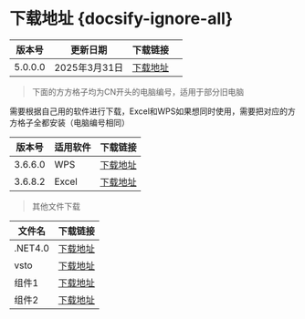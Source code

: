 # 下载地址 {docsify-ignore-all}


|版本号|更新日期|下载链接||
|-|-|-|-|
|5.0.0.0|2025年3月31日|[下载地址](https://ffcell.lanzouu.com/irIxH2sa2fjc)|


>下面的方方格子均为CN开头的电脑编号，适用于部分旧电脑    
    
需要根据自己用的软件进行下载，Excel和WPS如果想同时使用，需要把对应的方方格子全都安装（电脑编号相同）

|版本号|适用软件|下载链接|
|-|-|-|
|3.6.6.0|WPS|[下载地址](https://wwzf.lanzouv.com/iFpG62b0m1fc)|
|3.6.8.2|Excel|[下载地址](https://wwzf.lanzouv.com/imqFW2dohhuj)|


>其他文件下载

|文件名|下载链接|
|-|-|
|.NET4.0|[下载地址](https://download.microsoft.com/download/9/5/A/95A9616B-7A37-4AF6-BC36-D6EA96C8DAAE/dotNetFx40_Full_x86_x64.exe)|
|vsto|[下载地址](https://ffcell.lanzoui.com/ia8lj3g)|
|组件1|[下载地址](https://ffcell.lanzoui.com/ia8lj3g)|
|组件2|[下载地址](https://ffcell.lanzoui.com/i5jtd0b)|
